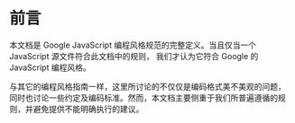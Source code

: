 # 前言

本文档是 Google JavaScript 编程风格规范的完整定义。当且仅当一个 JavaScript 源文件符合此文档中的规则， 我们才认为它符合 Google 的 JavaScript 编程风格。

与其它的编程风格指南一样，这里所讨论的不仅仅是编码格式美不美观的问题， 同时也讨论一些约定及编码标准。然而，本文档主要侧重于我们所普遍遵循的规则，并避免提供不能明确执行的建议。